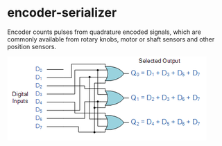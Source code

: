 # encoder-serializer
Encoder counts pulses from quadrature encoded signals, which are commonly available from rotary knobs, motor or shaft sensors and other position sensors.

![](images/encoder.png)
